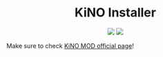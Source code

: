
<h1 align="center">KiNO Installer</h1>

<p align="center">
<img src="https://img.shields.io/badge/KiNO-v2.6.0-orange">
<img src="https://img.shields.io/badge/BepInEx-v5.4.15-brightgreen">
</p>

Make sure to check [KiNO MOD official page](https://github.com/trbflxr/kino)!